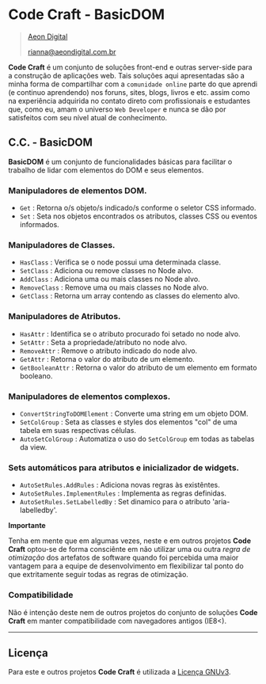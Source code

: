  Code Craft - BasicDOM
=======================

> [Aeon Digital](http://www.aeondigital.com.br)
>
> rianna@aeondigital.com.br


**Code Craft** é um conjunto de soluções front-end e outras server-side para a construção de aplicações web.
Tais soluções aqui apresentadas são a minha forma de compartilhar com a `comunidade online` parte do que aprendi 
(e continuo aprendendo) nos foruns, sites, blogs, livros e etc. assim como na experiência adquirida no contato
direto com profissionais e estudantes que, como eu, amam o universo `Web Developer` e nunca se dão por satisfeitos 
com seu nível atual de conhecimento.


## C.C. - BasicDOM

**BasicDOM** é um conjunto de funcionalidades básicas para facilitar o trabalho de lidar com elementos do DOM 
e seus elementos.


### Manipuladores de elementos DOM.

* `Get`                             : Retorna o/s objeto/s indicado/s conforme o seletor CSS informado.
* `Set`                             : Seta nos objetos encontrados os atributos, classes CSS ou eventos informados.


### Manipuladores de Classes.

* `HasClass`                        : Verifica se o node possui uma determinada classe.
* `SetClass`                        : Adiciona ou remove classes no Node alvo.
* `AddClass`                        : Adiciona uma ou mais classes no Node alvo.
* `RemoveClass`                     : Remove uma ou mais classes no Node alvo.
* `GetClass`                        : Retorna um array contendo as classes do elemento alvo.


### Manipuladores de Atributos.

* `HasAttr`                         : Identifica se o atributo procurado foi setado no node alvo.
* `SetAttr`                         : Seta a propriedade/atributo no node alvo.
* `RemoveAttr`                      : Remove o atributo indicado do node alvo.
* `GetAttr`                         : Retorna o valor do atributo de um elemento.
* `GetBooleanAttr`                  : Retorna o valor do atributo de um elemento em formato booleano.


### Manipuladores de elementos complexos.

* `ConvertStringToDOMElement`       : Converte uma string em um objeto DOM.
* `SetColGroup`                     : Seta as classes e styles dos elementos "col" de uma tabela em suas respectivas células.
* `AutoSetColGroup`                 : Automatiza o uso do `SetColGroup` em todas as tabelas da view.


### Sets automáticos para atributos e inicializador de widgets.

* `AutoSetRules.AddRules`           : Adiciona novas regras às existêntes.
* `AutoSetRules.ImplementRules`     : Implementa as regras definidas.
* `AutoSetRules.SetLabelledBy`      : Set dinamico para o atributo 'aria-labelledby'.


**Importante**

Tenha em mente que em algumas vezes, neste e em outros projetos **Code Craft** optou-se de forma consciênte em 
não utilizar uma ou outra *regra de otimização* dos artefatos de software quando foi percebida uma maior vantagem para
a equipe de desenvolvimento em flexibilizar tal ponto do que extritamente seguir todas as regras de otimização.


### Compatibilidade

Não é intenção deste nem de outros projetos do conjunto de soluções **Code Craft** em manter 
compatibilidade com navegadores antigos (IE8<).


________________________________________________________________________________________________________________________



## Licença

Para este e outros projetos **Code Craft** é utilizada a [Licença GNUv3](LICENCE.md).
